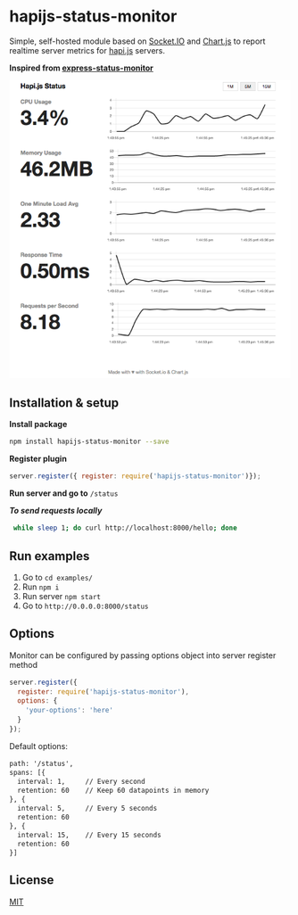 
# hapijs-status-monitor

Simple, self-hosted module based on [Socket.IO](http://socket.io) and
[Chart.js](http://www.chartjs.org) to report realtime server metrics for
[hapi.js](http://hapijs.com) servers.

**Inspired from [express-status-monitor](https://github.com/RafalWilinski/express-status-monitor)**

![screenshot](./docs/images/screenshot.png)

## Installation & setup

**Install package**

```sh
npm install hapijs-status-monitor --save
```

**Register plugin**

```js
server.register({ register: require('hapijs-status-monitor')});
```
**Run server and go to** `/status`

_**To send requests locally**_
```sh
 while sleep 1; do curl http://localhost:8000/hello; done
```

## Run examples

1. Go to `cd examples/`
2. Run `npm i`
3. Run server `npm start`
4. Go to `http://0.0.0.0:8000/status`

## Options

Monitor can be configured by passing options object into server register method

```js
server.register({
  register: require('hapijs-status-monitor'),
  options: {
    'your-options': 'here'
  }
});
```

Default options:

```
path: '/status',
spans: [{
  interval: 1,     // Every second
  retention: 60    // Keep 60 datapoints in memory
}, {
  interval: 5,     // Every 5 seconds
  retention: 60
}, {
  interval: 15,    // Every 15 seconds
  retention: 60
}]
```

## License

[MIT](./license.txt)
